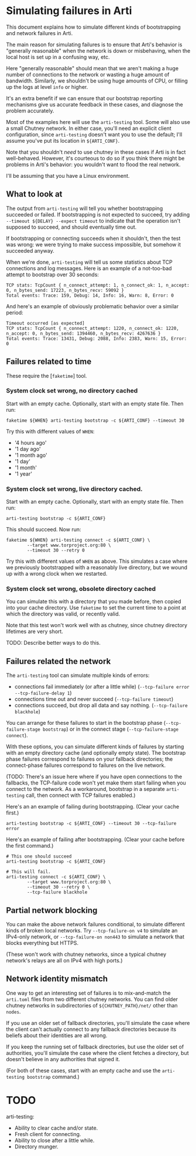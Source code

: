 # Simulating failures in Arti

This document explains how to simulate different kinds of bootstrapping and
network failures in Arti.

The main reason for simulating failures is to ensure that Arti's
behavior is "generally reasonable" when the network is down or
misbehaving, when the local host is set up in a confusing way, etc.

Here "generally reasonable" should mean that we aren't making a huge
number of connections to the network or wasting a huge amount of
bandwidth.  Similarly, we shouldn't be using huge amounts of CPU, or
filling up the logs at level `info` or higher.

It's an extra benefit if we can ensure that our bootstrap reporting
mechanisms give us accurate feedback in these cases, and diagnose the
problem accurately.

Most of the examples here will use the `arti-testing` tool.  Some will
also use a small Chutney network.  In either case, you'll need an
explicit client configuration, since `arti-testing` doesn't want you to
use the default; I'll assume you've put its location in `${ARTI_CONF}`.

Note that you shouldn't _need_ to use chutney in these cases if Arti is
in fact well-behaved.  However, it's courteous to do so if you think
there might be problems in Arti's behavior: you wouldn't want to flood
the real network.

I'll be assuming that you have a Linux environment.

## What to look at

The output from `arti-testing` will tell you whether bootstrapping
succeeded or failed.  If bootstrapping is not expected to succeed, try
adding `--timeout ${DELAY} --expect timeout` to indicate that the
operation isn't supposed to succeed, and should eventually time out.

If bootstrapping or connecting succeeds when it shouldn't, then the test
was wrong: we were trying to make success impossible, but somehow it
succeeded anyway.

When we're done, `arti-testing` will tell us some statistics about TCP
connections and log messages.  Here is an example of a not-too-bad
attempt to bootstrap over 30 seconds:

```
TCP stats: TcpCount { n_connect_attempt: 1, n_connect_ok: 1, n_accept: 0, n_bytes_send: 17223, n_bytes_recv: 59092 }
Total events: Trace: 159, Debug: 14, Info: 16, Warn: 8, Error: 0
```

And here's an example of obviously problematic behavior over a similar
period:

```
Timeout occurred [as expected]
TCP stats: TcpCount { n_connect_attempt: 1220, n_connect_ok: 1220, n_accept: 0, n_bytes_send: 1394460, n_bytes_recv: 4267636 }
Total events: Trace: 13431, Debug: 2088, Info: 2383, Warn: 15, Error: 0
```



## Failures related to time

These require the [`faketime`] tool.

### System clock set wrong, no directory cached

Start with an empty cache.  Optionally, start with an empty state file.
Then run:

`faketime ${WHEN} arti-testing bootstrap -c ${ARTI_CONF} --timeout 30`


Try this with different values of `WHEN`:
 * '4 hours ago'
 * '1 day ago'
 * '1 month ago'
 * '1 day'
 * '1 month'
 * '1 year'

### System clock set wrong, live directory cached.

Start with an empty cache. Optionally, start with an empty state file.
Then run:

`arti-testing bootstrap -c ${ARTI_CONF}`

This should succeed.  Now run:

```
faketime ${WHEN} arti-testing connect -c ${ARTI_CONF} \
        --target www.torproject.org:80 \
        --timeout 30 --retry 0
```

Try this with different values of `WHEN` as above.  This simulates a
case where we previously bootstrapped with a reasonably live directory,
but we wound up with a wrong clock when we restarted.

### System clock set wrong, obsolete directory cached

You can simulate this with a directory that you made before, then
copied into your cache directory.  Use `faketime` to set the current
time to a point at which the directory was valid, or recently valid.

Note that this test won't work well with as chutney, since chutney
directory lifetimes are very short.

TODO: Describe better ways to do this.

## Failures related the network

The `arti-testing` tool can simulate multiple kinds of errors:
 * connections fail immediately (or after a little while)
   (`--tcp-failure error --tcp-failure-delay 1`)
 * connections time out and never succeed (`--tcp-failure timeout`)
 * connections succeed, but drop all data and say
   nothing. (`--tcp-failure blackhole`)

You can arrange for these failures to start in the bootstrap phase
(`--tcp-failure-stage bootstrap`) or in the connect stage
(`--tcp-failure-stage connect`).

With these options, you can simulate different kinds of failures by
starting with an empty directory cache (and optionally empty state).
The bootstrap phase failures correspond to failures on your fallback
directories; the connect-phase failures correspond to failures on the
live network.

(TODO: There's an issue here where if you have open connections to the
fallbacks, the TCP-failure code won't yet make them start failing when
you connect to the network.  As a workaround, bootstrap in a separate
`arti-testing` call, then connect with TCP failures enabled.)

Here's an an example of failing during bootstrapping.  (Clear your cache
first.)

`arti-testing bootstrap -c ${ARTI_CONF} --timeout 30 --tcp-failure error`

Here's an example of failing after bootstrapping.  (Clear your cache
before the first command.)

```
# This one should succeed
arti-testing bootstrap -c ${ARTI_CONF}

# This will fail.
arti-testing connect -c ${ARTI_CONF} \
        --target www.torproject.org:80 \
        --timeout 30 --retry 0 \
        --tcp-failure blackhole
```

## Partial network blocking

You can make the above network failures conditional, to simulate
different kinds of broken local networks.  Try `--tcp-failure-on v4` to
simulate an IPv4-only network, or `--tcp-failure-on non443` to simulate
a network that blocks everything but HTTPS.

(These won't work with chutney networks, since a typical chutney
network's relays are all on IPv4 with high ports.)


## Network identity mismatch

One way to get an interesting set of failures is to mix-and-match the
`arti.toml` files from two different chutney networks.  You can find older
chutney networks in subdirectories of `${CHUTNEY_PATH}/net/` other than
`nodes`.

If you use an older set of fallback directories, you'll simulate the
case where the client can't actually connect to any fallback
directories because its beliefs about their identities are all wrong.

If you keep the running set of fallback directories, but use the older
set of authorities, you'll simulate the case where the client fetches a
directory, but doesn't believe in any authorities that signed it.

(For both of these cases, start with an empty cache and use the
`arti-testing bootstrap` command.)


# TODO


arti-testing:
- Ability to clear cache and/or state.
- Fresh client for connecting.
- Ability to close after a little while.
- Directory munger.

